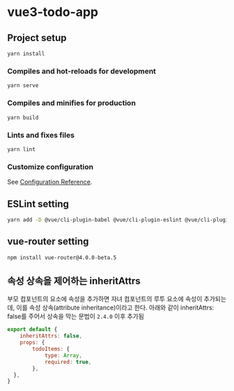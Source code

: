# vue3-todo-app

## Project setup
```
yarn install
```

### Compiles and hot-reloads for development
```
yarn serve
```

### Compiles and minifies for production
```
yarn build
```

### Lints and fixes files
```
yarn lint
```

### Customize configuration
See [Configuration Reference](https://cli.vuejs.org/config/).



## ESLint setting

```bash
yarn add -D @vue/cli-plugin-babel @vue/cli-plugin-eslint @vue/cli-plugin-unit-jest @vue/cli-service @vue/eslint-config-prettier @vue/test-utils babel-eslint eslint eslint-plugin-prettier eslint-plugin-vue prettier vue-template-compiler
```

## vue-router setting

```bash
npm install vue-router@4.0.0-beta.5
```


## 속성 상속을 제어하는 inheritAttrs
부모 컴포넌트의 요소에 속성을 추가하면 자녀 컴포넌트의 루투 요소에 속성이 추가되는데, 이를 속성 상속(attribute inheritance)이라고 한다. 아래와 같이 inheritAttrs: false를 주어서 상속을 막는 문법이 `2.4.0` 이후 추가됨

```js
export default {
	inheritAttrs: false,
	props: {
		todoItems: {
			type: Array,
			required: true,
		},
  },
}
```